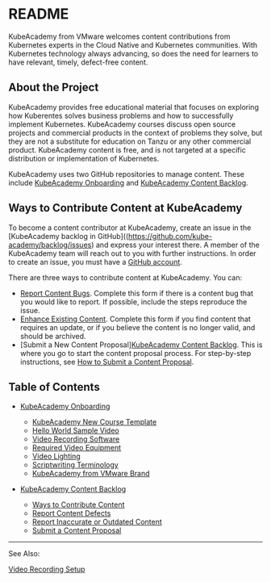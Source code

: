 # README

KubeAcademy from VMware welcomes content contributions from Kubernetes experts in the Cloud Native and Kubernetes communities. With Kubernetes technology always advancing, so does the need for learners to have relevant, timely, defect-free content.

## About the Project

KubeAcademy provides free educational material that focuses on exploring how Kuberentes solves business problems and how to successfully implement Kubernetes. KubeAcademy courses discuss open source projects and commercial products in the context of problems they solve, but they are not a substitute for education on Tanzu or any other commercial product. KubeAcademy content is free, and is not targeted at a specific distribution or implementation of Kubernetes. 

KubeAcademy uses two GitHub repositories to manage content. These include [KubeAcademy Onboarding](https://github.com/kube-academy/onboarding) and [KubeAcademy Content Backlog](https://github.com/kube-academy/backlog/issues).

## Ways to Contribute Content at KubeAcademy

To become a content contributor at KubeAcademy, create an issue in the [KubeAcademy backlog in GitHub]((https://github.com/kube-academy/backlog/issues) and express your interest there. A member of the KubeAcademy team will reach out to you with further instructions. In order to create an issue, you must have a [GitHub account](https://github.com/). 

There are three ways to contribute content at KubeAcademy. You can:

- [Report Content Bugs](https://github.com/kube-academy/onboarding/blob/main/templates/defect.md). Complete this form if there is a content bug that you would like to report. If possible, include the steps reproduce the issue.
- [Enhance Existing Content](https://github.com/kube-academy/onboarding/blob/main/templates/update-course.md). Complete this form if you find content that requires an update, or if you believe the content is no longer valid, and should be archived.
- [Submit a New Content Proposal][KubeAcademy Content Backlog](https://github.com/kube-academy/backlog/issues). This is where you go to start the content proposal process. For step-by-step instructions, see [How to Submit a Content Proposal](contributors-guide/how-to-submit-a-content-proposal.md).

## Table of Contents

- [KubeAcademy Onboarding](https://github.com/kube-academy/onboarding) 

   - [KubeAcademy New Course Template](contributor-onboarding/kubeacademy-powerpoint-new-course-template.md)
   - [Hello World Sample Video ](contributor-onboarding/hello-world-sample-video.md)
   - [Video Recording Software](contributor-onboarding/video-recording-software.md)
   - [Required Video Equipment](contributor-onboarding/required-video-equipment.md)
   - [Video Lighting](contributor-onboarding/scriptwriting-terminology.md)
   - [Scriptwriting Terminology](contributor-onboarding/scriptwriting-terminology.md)
   - [KubeAcademy from VMware Brand](contributor-onboarding/kubeacademy-from-vmware-brand.md)

- [KubeAcademy Content Backlog](https://github.com/kube-academy/backlog/issues)

   - [Ways to Contribute Content](contributor-backlog/ways-to-contribute-content.md)
   - [Report Content Defects](contributor-backlog/report-content-defects.md) 
   - [Report Inaccurate or Outdated Content](contributor-backlog/report-inaccurate-or-outdated-content.md)
   - [Submit a Content Proposal](contributor-backlog/how-to-submit-a-content-proposal.md)

----
See Also:

[Video Recording Setup](video-recording-setup)








